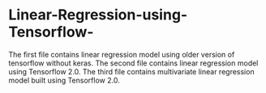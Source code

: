 # Linear-Regression-using-Tensorflow-
The first file contains linear regression model using older version of tensorflow without keras.
The second file contains linear regression model using Tensorflow 2.0.
The third file contains multivariate linear regression model built using Tensorflow 2.0.
